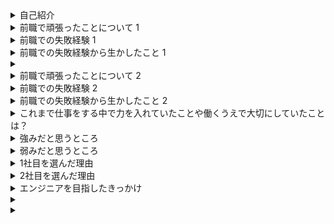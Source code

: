 
<details>
<summary>自己紹介</summary>
はじめまして、と申します。
大学卒業後、施工管理職として現場の安全管理や工程管理を行い、退職後はフロントエンジニアとしてWebサイトの実装に携わってまいりました。
現在は、家業の農家を手伝いつつ、プログラミングスキルを学ぶ為に学習を続けています。
本日はよろしくお願いします。
</details>

<details>
<summary>前職で頑張ったことについて 1
</summary>
私の強みは、計画力とコミュニケーション能力です。
賃貸サイトの「ランキング」ページを実装する際、ページを管理してる元データ管理に詳しいメンバーが少なく、進捗の遅れや認識の齟齬が発生するリスクがありました。
この状況に対して、プロジェクトを円滑に進めるためには、計画的に作業を進めることと、チーム全体での情報共有が重要だと考えました。
定期的に進捗や変更点を確認しながら認識の齟齬がないように取り組みました。
その結果、プロジェクトは計画通りに進み、納期を遵守することができました。さらに、チームメンバーからは「情報の共有がスムーズだった」とのフィードバックを頂き、プロジェクト全体の品質向上に貢献できました。
</details>

<details>
<summary>前職での失敗経験 1</summary>
前職でフロントエンジニアとして働いていた際、仕様確認の不足が原因で、実装した機能に誤りが発生しました。修正に多くの時間を割くことになりました（全画面）。
この経験から、作業前の仕様確認を徹底し、打合せ後に不安な個所は先輩に仕様のチェックをしていただき懸念点などがないか意見を頂き認識齟齬を自分で減らせるように工夫を行いました。
</details>

<details>
<summary>前職での失敗経験から生かしたこと 1
</summary>


</details>

<details>
<summary>
</summary>

</details>

<details>
<summary>前職で頑張ったことについて 2
</summary>
</details>

<details>
<summary>前職での失敗経験 2
</summary>

</details>

<details>
<summary>前職での失敗経験から生かしたこと 2
</summary>

</details>
<details>
<summary>これまで仕事をする中で力を入れていたことや働くうえで大切にしていたことは？</summary>
これまでの仕事で特に力を入れていたことは、まず作業の初めにおおよその手順を考えてから進めることです。
作業前に認識のズレが生じないようしっかり確認を行うようにし、効率よく、正確に作業をするこに力を入れてきました。どのように確認したの？ボタンの挙動やモーダルの仕様など実際のサイトと同じ仕様なのか新しく実装し変化があるものかを確認しました。おおよその手順とは？仕様書の確認を行い。作業箇所のページの確認。作業箇所の把握。それから仕様書に基づいてコードを書いていく。
</details>

<details>
<summary>強みだと思うところ</summary>
私の強みは、目標に向かってコツコツ努力し、困難に直面しても諦めずに挑戦し続けることです。
この強みを発揮してきた具体的なエピソードとして、プログラミング学習中の経験があります。
学習中に数多くのエラーに直面しましたが、エラーの原因をエラーコードから分析し、自分なりにまとめて解決方法を見つけ出し、最終的にアプリを完成させることができました。
この経験を通じて培った問題解決能力や粘り強さは、御社の業務においても大いに役立つと確信しています。入社後は、プロジェクトの進行中に発生する問題や課題に対しても諦めずに取り組み、最適な解決策を見つけ出すことで、チームや会社全体の目標達成に貢献していきたいと考えています。
</details>

<details>
<summary>弱みだと思うところ</summary>
私の弱みは、複数のタスクを同時に進める際に優先順位を適切に判断できないことです。
例えば、WEB制作で働いていた際、複数のタスクが同時に発生した場合、どの作業を優先すべきかが分からず、効率的に進めることができませんでした。このため、現在行っている作業を終えてから次の作業に取り掛かることが多かったです。
この弱みを克服するために、まず自分なりにタスクの優先順位を考えたうえで、先輩に相談し意見を聞くようにしました。また、締切が重なった際は、タスクの緊急度を確認し、緊急度の高いものから着手するようにしました。それでも遅れが出そうな場合は、事前にアラートを出し、上司や同僚に相談して協力を仰ぎ、効率的に作業を進めるよう努めました。この取り組みを通じて、タスクの優先順位を適切に判断する能力を徐々に向上させることができました。


</details>

<details>
<summary>1社目を選んだ理由</summary>
私は小さいころから図工や工作が好きで、モノづくりに関心を持っていました。将来はその興味を生かしてモノづくりに関わる仕事に就きたいと考え、大学では材料工学を学びました。それを活かせる、施工管理という仕事を選びました。
</details>

<details>
<summary>2社目を選んだ理由
</summary>
プログラミングやWeb開発への関心が強まり、将来的に技術職としてスキルを高めたいと考えるようになりました。そのため、HTMLやCSS、JavaScriptといったプログラミング言語をプログラミングスクールで学び、基礎的なスキルを身につけました。これらのスキルを活かしつつ、実際の業務を通じてさらに経験を積むことができる環境であったため、志望しました。
</details>


<details>
<summary>エンジニアを目指したきっかけ</summary>
ネットサーフィンが好きで、アニメやゲームのウェブサイトを見ていた時にどのような仕組みで表示されているのかに興味を持ち始めました。エンジニアを目指したきっかけは、ネットサーフィンが好きで、特にアニメやゲームのウェブサイトをよく見ていたことです。「どんな仕組みでこのページが表示されているのだろう？」と興味を持ったことがきっかけになります。実際にプログラミングを学習していく中でプログラミングが楽しくなり仕事にできたら楽しいんだろうなと思い転職しようと決意しました。入社後に必要な言語があれば、入社前に動画学習等を通
じてアウトプットを行っていきたいと考えています。実際に現場で使う際も早く習得できるよう、積極的に努力したいと考えております。
</details>

<details>
<summary>
</summary>

</details>

<details>
<summary>
</summary>

</details>
